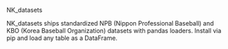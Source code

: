 NK_datasets

NK_datasets ships standardized NPB (Nippon Professional Baseball) and KBO (Korea Baseball Organization) datasets with pandas loaders. Install via pip and load any table as a DataFrame.
